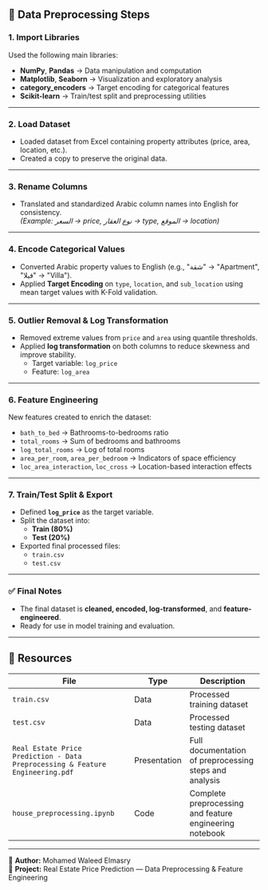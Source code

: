 ## 🧹 Data Preprocessing Steps

### 1. Import Libraries
Used the following main libraries:
- **NumPy**, **Pandas** → Data manipulation and computation  
- **Matplotlib**, **Seaborn** → Visualization and exploratory analysis  
- **category_encoders** → Target encoding for categorical features  
- **Scikit-learn** → Train/test split and preprocessing utilities  

---

### 2. Load Dataset
- Loaded dataset from Excel containing property attributes (price, area, location, etc.).  
- Created a copy to preserve the original data.

---

### 3. Rename Columns
- Translated and standardized Arabic column names into English for consistency.  
  *(Example: السعر → price, نوع العقار → type, الموقع → location)*

---

### 4. Encode Categorical Values
- Converted Arabic property values to English (e.g., "شقة" → "Apartment", "فیلا" → "Villa").  
- Applied **Target Encoding** on `type`, `location`, and `sub_location` using mean target values with K-Fold validation.

---

### 5. Outlier Removal & Log Transformation
- Removed extreme values from `price` and `area` using quantile thresholds.  
- Applied **log transformation** on both columns to reduce skewness and improve stability.  
  - Target variable: `log_price`  
  - Feature: `log_area`

---

### 6. Feature Engineering
New features created to enrich the dataset:
- `bath_to_bed` → Bathrooms-to-bedrooms ratio  
- `total_rooms` → Sum of bedrooms and bathrooms  
- `log_total_rooms` → Log of total rooms  
- `area_per_room`, `area_per_bedroom` → Indicators of space efficiency  
- `loc_area_interaction`, `loc_cross` → Location-based interaction effects  

---

### 7. Train/Test Split & Export
- Defined **`log_price`** as the target variable.  
- Split the dataset into:
  - **Train (80%)**
  - **Test (20%)**
- Exported final processed files:
  - `train.csv`
  - `test.csv`

---

### ✅ Final Notes
- The final dataset is **cleaned, encoded, log-transformed**, and **feature-engineered**.  
- Ready for use in model training and evaluation.

---

## 📁 Resources

| File | Type | Description |
|------|------|-------------|
| `train.csv` | Data | Processed training dataset |
| `test.csv` | Data | Processed testing dataset |
| `Real Estate Price Prediction - Data Preprocessing & Feature Engineering.pdf` | Presentation | Full documentation of preprocessing steps and analysis |
| `house_preprocessing.ipynb` | Code | Complete preprocessing and feature engineering notebook |

---

📌 **Author:** Mohamed Waleed Elmasry  
📅 **Project:** Real Estate Price Prediction — Data Preprocessing & Feature Engineering  

